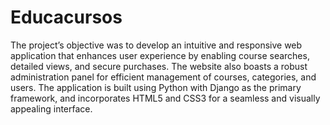 # Educacursos
The project’s objective was to develop an intuitive and responsive web application that enhances user experience by enabling course searches, detailed views, and secure purchases. The website also boasts a robust administration panel for efficient management of courses, categories, and users. The application is built using Python with Django as the primary framework, and incorporates HTML5 and CSS3 for a seamless and visually appealing interface.
